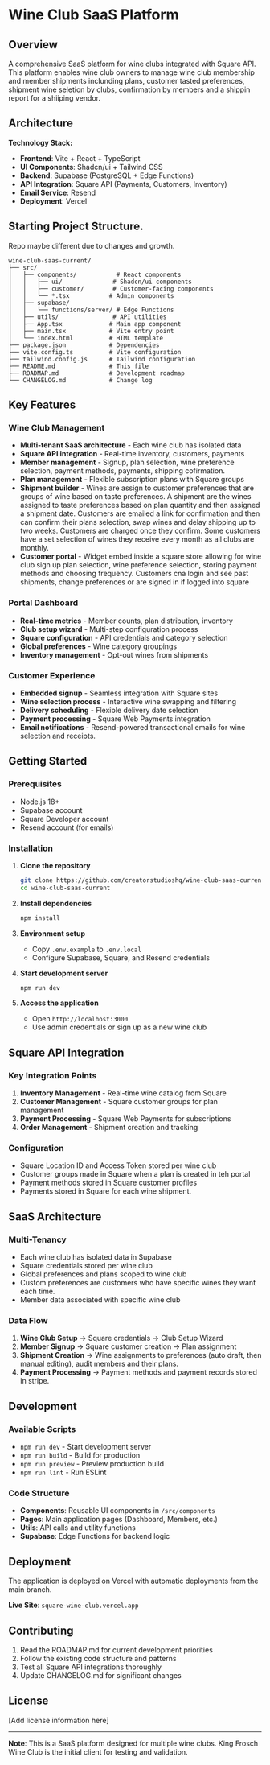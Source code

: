 # Wine Club SaaS Platform

## Overview

A comprehensive SaaS platform for wine clubs integrated with Square API. This platform enables wine club owners to manage wine club membership and member shipments inclunding plans, customer tasted preferences, shipment wine seletion by clubs, confirmation by members and a shippin report for a shiiping vendor. 

## Architecture

**Technology Stack:**
- **Frontend**: Vite + React + TypeScript
- **UI Components**: Shadcn/ui + Tailwind CSS
- **Backend**: Supabase (PostgreSQL + Edge Functions)
- **API Integration**: Square API (Payments, Customers, Inventory)
- **Email Service**: Resend
- **Deployment**: Vercel

## Starting Project Structure. 

Repo maybe different due to changes and growth. 

```
wine-club-saas-current/
├── src/
│   ├── components/           # React components
│   │   ├── ui/              # Shadcn/ui components
│   │   ├── customer/        # Customer-facing components
│   │   └── *.tsx           # Admin components
│   ├── supabase/
│   │   └── functions/server/ # Edge Functions
│   ├── utils/               # API utilities
│   ├── App.tsx             # Main app component
│   ├── main.tsx            # Vite entry point
│   └── index.html          # HTML template
├── package.json            # Dependencies
├── vite.config.ts          # Vite configuration
├── tailwind.config.js      # Tailwind configuration
├── README.md               # This file
├── ROADMAP.md              # Development roadmap
└── CHANGELOG.md            # Change log
```

## Key Features

### Wine Club Management
- **Multi-tenant SaaS architecture** - Each wine club has isolated data
- **Square API integration** - Real-time inventory, customers, payments
- **Member management** - Signup, plan selection, wine preference selection,  payment methods, payments, shipping cofirmation.
- **Plan management** - Flexible subscription plans with Square groups
- **Shipment builder** - Wines are assign to customer preferences that are groups of wine  based on taste preferences. A shipment are the wines assigned to taste preferences based on plan quantity and then assigned a shipment date. Customers are emailed a link for confirmation and then can confirm their plans selection, swap wines and delay shipping up to two weeks. Customers are charged once they confirm. Some customers have a set selection of wines they receive every month as all clubs are monthly.
- **Customer portal** - Widget embed inside a square store allowing for wine club sign up plan selection, wine preference selection, storing payment methods and choosing frequency. Customers cna login and see past shipments, change preferences or are signed in if logged into square 

### Portal Dashboard
- **Real-time metrics** - Member counts, plan distribution, inventory
- **Club setup wizard** - Multi-step configuration process
- **Square configuration** - API credentials and category selection
- **Global preferences** - Wine category groupings
- **Inventory management** - Opt-out wines from shipments

### Customer Experience
- **Embedded signup** - Seamless integration with Square sites
- **Wine selection process** - Interactive wine swapping and filtering
- **Delivery scheduling** - Flexible delivery date selection
- **Payment processing** - Square Web Payments integration
- **Email notifications** - Resend-powered transactional emails
for wine selection and receipts.

## Getting Started

### Prerequisites
- Node.js 18+
- Supabase account
- Square Developer account
- Resend account (for emails)

### Installation

1. **Clone the repository**
   ```bash
   git clone https://github.com/creatorstudioshq/wine-club-saas-current.git
   cd wine-club-saas-current
   ```

2. **Install dependencies**
   ```bash
   npm install
   ```

3. **Environment setup**
   - Copy `.env.example` to `.env.local`
   - Configure Supabase, Square, and Resend credentials

4. **Start development server**
   ```bash
   npm run dev
   ```

5. **Access the application**
   - Open `http://localhost:3000`
   - Use admin credentials or sign up as a new wine club

## Square API Integration

### Key Integration Points
1. **Inventory Management** - Real-time wine catalog from Square
2. **Customer Management** - Square customer groups for plan management
3. **Payment Processing** - Square Web Payments for subscriptions
4. **Order Management** - Shipment creation and tracking

### Configuration
- Square Location ID and Access Token stored per wine club
- Customer groups made in Square when a plan is created in teh portal 
- Payment methods stored in Square customer profiles
- Payments stored in Square for each wine shipment.

## SaaS Architecture

### Multi-Tenancy
- Each wine club has isolated data in Supabase
- Square credentials stored per wine club
- Global preferences and plans scoped to wine club
- Custom preferences are customers who have specific wines they want each time.
- Member data associated with specific wine club

### Data Flow
1. **Wine Club Setup** → Square credentials → Club Setup Wizard
2. **Member Signup** → Square customer creation → Plan assignment
3. **Shipment Creation** → Wine assignments to preferences (auto draft, then manual editing), audit members and their plans. 
4. **Payment Processing** → Payment methods and payment records stored in stripe.

## Development

### Available Scripts
- `npm run dev` - Start development server
- `npm run build` - Build for production
- `npm run preview` - Preview production build
- `npm run lint` - Run ESLint

### Code Structure
- **Components**: Reusable UI components in `/src/components`
- **Pages**: Main application pages (Dashboard, Members, etc.)
- **Utils**: API calls and utility functions
- **Supabase**: Edge Functions for backend logic

## Deployment

The application is deployed on Vercel with automatic deployments from the main branch.

**Live Site**: `square-wine-club.vercel.app`

## Contributing

1. Read the ROADMAP.md for current development priorities
2. Follow the existing code structure and patterns
3. Test all Square API integrations thoroughly
4. Update CHANGELOG.md for significant changes

## License

[Add license information here]

---

**Note**: This is a SaaS platform designed for multiple wine clubs. King Frosch Wine Club is the initial client for testing and validation.